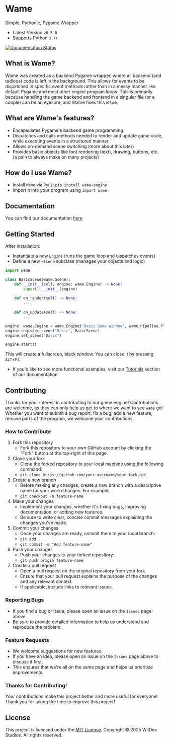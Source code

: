# Wame
Simple, Pythonic, Pygame Wrapper
- Latest Version `v0.5.0`
- Supports Python `3.7+`

[![Documentation Status](https://readthedocs.org/projects/wame/badge/?version=latest&style=for-the-badge)](https://wame.readthedocs.io/en/latest/?badge=latest)

## What is Wame?
Wame was created as a backend Pygame wrapper, where all backend (and tedious) code is left in the background. This allows for events to be dispatched in specific event methods rather than in a messy manner like default Pygame and most other engine program loops.
This is primarily because handling the game backend and frontend in a singular file (or a couple) can be an eyesore, and Wame fixes this issue.

## What are Wame's features?
- Encapsulates Pygame's backend game programming
- Dispatches and calls methods needed to render and update game code, while executing events in a structured manner
- Allows on-demand scene switching (more about this later)
- Provides basic objects like font rendering (text), drawing, buttons, etc. (a pain to always make on many projects)

## How do I use Wame?
- Install `Wame` via `PyPI`: `pip install wame-engine`
- Import it into your program using `import wame`

## Documentation
You can find our documentation [here](https://wame.wildevstudios.net/)

## Getting Started
After installation:
- Instantiate a new `Engine` (runs the game loop and dispatches events)
- Define a new `~Scene` subclass (manages your objects and logic)
```python
import wame

class BasicScene(wame.Scene):
    def __init__(self, engine: wame.Engine) -> None:
        super().__init__(engine)
    
    def on_render(self) -> None:
        ...
    
    def on_update(self) -> None:
        ...

engine: wame.Engine = wame.Engine("Basic Game Window", wame.Pipeline.PYGAME)
engine.register_scene("Basic", BasicScene)
engine.set_scene("Basic")

engine.start()
```
This will create a fullscreen, black window. You can close it by pressing `ALT`+`F4`.
- If you'd like to see more functional examples, visit our [Tutorials](https://wame.wildevstudios.net/en/latest/pages/tutorials/fps_display/) section of our documentation

## Contributing
Thanks for your interest in contributing to our game engine! Contributions are welcome, as they can only help us get to where we want to see `wame` go!
Whether you want to submit a bug report, fix a bug, add a new feature, remove parts of the program, we welcome your contributions.

### How to Contribute
1. Fork this repository
    - Fork this repository to your own GitHub account by clicking the "Fork" button at the top-right of this page.
2. Clone your fork
    - Clone the forked repository to your local machine using the following command:
    - `git clone https://github.com/your-username/your-fork.git`
3. Create a new branch
    - Before making any changes, create a new branch with a descriptive name for your work/changes. For example:
    - `git checkout -b feature-name`
4. Make your changes
    - Implement your changes, whether it's fixing bugs, improving documentation, or adding new features.
    - Be sure to write clear, concise commit messages explaining the changes you've made.
5. Commit your changes
    - Once your changes are ready, commit them to your local branch:
    - `git add .`
    - `git commit -m "Add feature-name"`
6. Push your changes
    - Push your changes to your forked repository:
    - `git push origin feature-name`
7. Create a pull request
    - Open a pull request on the original repository from your fork.
    - Ensure that your pull request explains the purpose of the changes and any relevant context.
    - If applicable, include links to relevant issues.

### Reporting Bugs
- If you find a bug or issue, please open an issue on the `Issues` page above.
- Be sure to provide detailed information to help us understand and reproduce the problem.

### Feature Requests
- We welcome suggestions for new features.
- If you have an idea, please open an issue on the `Issues` page above to discuss it first.
- This ensures that we're all on the same page and helps us prioritize improvements.

### Thanks for Contributing!
Your contributions make this project better and more useful for everyone! Thank you for taking the time to improve this project!

## License
This project is licensed under the [MIT License](https://github.com/WilDev-Studios/Wame/blob/main/LICENSE). Copyright &copy; 2025 WilDev Studios. All rights reserved. 